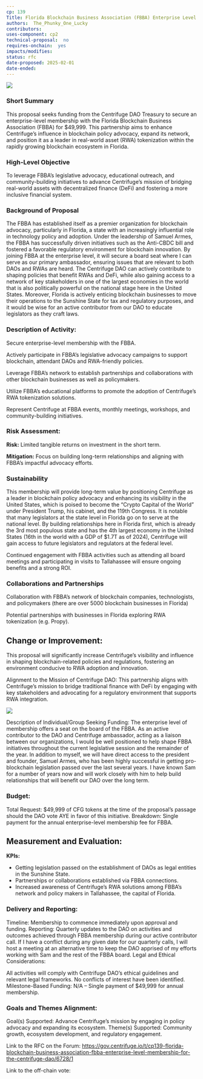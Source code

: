 ```yaml
---
cp: 139
Title: Florida Blockchain Business Association (FBBA) Enterprise Level Membership for the Centrifuge DAO  
authors:  The_Phunky_One_Lucky 
contributors: 
uses-component: cp2 
technical-proposal:  no
requires-onchain:  yes
impacts/modifies:
status: rfc
date-proposed: 2025-02-01
date-ended:  
---
```


![](../CP139/fbba.jpg)

### Short Summary

This proposal seeks funding from the Centrifuge DAO Treasury to secure an enterprise-level membership with the Florida Blockchain Business Association (FBBA) for $49,999. This partnership aims to enhance Centrifuge’s influence in blockchain policy advocacy, expand its network, and position it as a leader in real-world asset (RWA) tokenization within the rapidly growing blockchain ecosystem in Florida.

### High-Level Objective

To leverage FBBA’s legislative advocacy, educational outreach, and community-building initiatives to advance Centrifuge’s mission of bridging real-world assets with decentralized finance (DeFi) and fostering a more inclusive financial system.

### Background of Proposal

 The FBBA has established itself as a premier organization for blockchain advocacy, particularly in Florida, a state with an increasingly influential role in technology policy and adoption. Under the leadership of Samuel Armes, the FBBA has successfully driven initiatives such as the Anti-CBDC bill and fostered a favorable regulatory environment for blockchain innovation. By joining FBBA at the enterprise level, it will secure a board seat where I can serve as our primary ambassador, ensuring issues that are relevant to both DAOs and RWAs are heard. The Centrifuge DAO can actively contribute to shaping policies that benefit RWAs and DeFi, while also gaining access to a network of key stakeholders in one of the largest economies in the world that is also politically powerful on the national stage here in the United States. Moreover, Florida is actively enticing blockchain businesses to move their operations to the Sunshine State for tax and regulatory purposes, and it would be wise for an active contributor from our DAO to educate legislators as they craft laws.

### Description of Activity:

Secure enterprise-level membership with the FBBA.

Actively participate in FBBA’s legislative advocacy campaigns to support blockchain, attendant DAOs and RWA-friendly policies.

Leverage FBBA’s network to establish partnerships and collaborations with other blockchain businesses as well as policymakers.

Utilize FBBA’s educational platforms to promote the adoption of Centrifuge’s RWA tokenization solutions.

Represent Centrifuge at FBBA events, monthly meetings, workshops, and community-building initiatives.

### Risk Assessment:

**Risk:** Limited tangible returns on investment in the short term.

**Mitigation:** Focus on building long-term relationships and aligning with FBBA’s impactful advocacy efforts.

### Sustainability

This membership will provide long-term value by positioning Centrifuge as a leader in blockchain policy advocacy and enhancing its visibility in the United States, which is poised to become the “Crypto Capital of the World” under President Trump, his cabinet, and the 119th Congress. It is notable that many legislators at the state level in Florida go on to serve at the national level. By building relationships here in Florida first, which is already the 3rd most populous state and has the 4th largest economy in the United States (16th in the world with a GDP of $1.7T as of 2024), Centrifuge will gain access to future legislators and regulators at the federal level.

Continued engagement with FBBA activities such as attending all board meetings and participating in visits to Tallahassee will ensure ongoing benefits and a strong ROI.

### Collaborations and Partnerships

Collaboration with FBBA’s network of blockchain companies, technologists, and policymakers (there are over 5000 blockchain businesses in Florida)

Potential partnerships with businesses in Florida exploring RWA tokenization (e.g. Propy).

## Change or Improvement: 

This proposal will significantly increase Centrifuge’s visibility and influence in shaping blockchain-related policies and regulations, fostering an environment conducive to RWA adoption and innovation.

Alignment to the Mission of Centrifuge DAO: This partnership aligns with Centrifuge’s mission to bridge traditional finance with DeFi by engaging with key stakeholders and advocating for a regulatory environment that supports RWA integration.

![](../CP139/fbbap.jpg)

Description of Individual/Group Seeking Funding: The enterprise level of membership offers a seat on the board of the FBBA. As an active contributor to the DAO and Centrifuge ambassador, acting as a liaison between our organizations, I would be well positioned to help shape FBBA initiatives throughout the current legislative session and the remainder of the year. In addition to myself, we will have direct access to the president and founder, Samuel Armes, who has been highly successful in getting pro-blockchain legislation passed over the last several years. I have known Sam for a number of years now and will work closely with him to help build relationships that will benefit our DAO over the long term.

### Budget:

Total Request: $49,999 of CFG tokens at the time of the proposal’s passage should the DAO vote AYE in favor of this initiative.
Breakdown: Single payment for the annual enterprise-level membership fee for FBBA.

## Measurement and Evaluation:

**KPIs:**

- Getting legislation passed on the establishment of DAOs as legal entities in the Sunshine State.
- Partnerships or collaborations established via FBBA connections.
- Increased awareness of Centrifuge’s RWA solutions among FBBA’s network and policy makers in Tallahassee, the capital of Florida.

### Delivery and Reporting:

Timeline: Membership to commence immediately upon approval and funding.
Reporting: Quarterly updates to the DAO on activities and outcomes achieved through FBBA membership during our active contributor call. If I have a conflict during any given date for our quarterly calls, I will host a meeting at an alternative time to keep the DAO apprised of my efforts working with Sam and the rest of the FBBA board.
Legal and Ethical Considerations:

All activities will comply with Centrifuge DAO’s ethical guidelines and relevant legal frameworks.
No conflicts of interest have been identified.
Milestone-Based Funding: N/A – Single payment of $49,999 for annual membership.

### Goals and Themes Alignment:

Goal(s) Supported: Advance Centrifuge’s mission by engaging in policy advocacy and expanding its ecosystem.
Theme(s) Supported: Community growth, ecosystem development, and regulatory engagement.

Link to the RFC on the Forum:  https://gov.centrifuge.io/t/cp139-florida-blockchain-business-association-fbba-enterprise-level-membership-for-the-centrifuge-dao/6728/1

Link to the off-chain vote:  
